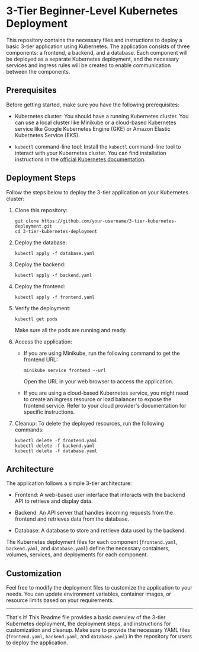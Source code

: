 # 3-Tier Beginner-Level Kubernetes Deployment

This repository contains the necessary files and instructions to deploy a basic 3-tier application using Kubernetes. The application consists of three components: a frontend, a backend, and a database. Each component will be deployed as a separate Kubernetes deployment, and the necessary services and ingress rules will be created to enable communication between the components.

## Prerequisites

Before getting started, make sure you have the following prerequisites:

- Kubernetes cluster: You should have a running Kubernetes cluster. You can use a local cluster like Minikube or a cloud-based Kubernetes service like Google Kubernetes Engine (GKE) or Amazon Elastic Kubernetes Service (EKS).

- `kubectl` command-line tool: Install the `kubectl` command-line tool to interact with your Kubernetes cluster. You can find installation instructions in the [official Kubernetes documentation](https://kubernetes.io/docs/tasks/tools/).

## Deployment Steps

Follow the steps below to deploy the 3-tier application on your Kubernetes cluster:

1. Clone this repository:
   ```
   git clone https://github.com/your-username/3-tier-kubernetes-deployment.git
   cd 3-tier-kubernetes-deployment
   ```

2. Deploy the database:
   ```
   kubectl apply -f database.yaml
   ```

3. Deploy the backend:
   ```
   kubectl apply -f backend.yaml
   ```

4. Deploy the frontend:
   ```
   kubectl apply -f frontend.yaml
   ```

5. Verify the deployment:
   ```
   kubectl get pods
   ```

   Make sure all the pods are running and ready.

6. Access the application:
   - If you are using Minikube, run the following command to get the frontend URL:
     ```
     minikube service frontend --url
     ```

     Open the URL in your web browser to access the application.

   - If you are using a cloud-based Kubernetes service, you might need to create an ingress resource or load balancer to expose the frontend service. Refer to your cloud provider's documentation for specific instructions.

7. Cleanup:
   To delete the deployed resources, run the following commands:
   ```
   kubectl delete -f frontend.yaml
   kubectl delete -f backend.yaml
   kubectl delete -f database.yaml
   ```

## Architecture

The application follows a simple 3-tier architecture:

- Frontend: A web-based user interface that interacts with the backend API to retrieve and display data.

- Backend: An API server that handles incoming requests from the frontend and retrieves data from the database.

- Database: A database to store and retrieve data used by the backend.

The Kubernetes deployment files for each component (`frontend.yaml`, `backend.yaml`, and `database.yaml`) define the necessary containers, volumes, services, and deployments for each component.

## Customization

Feel free to modify the deployment files to customize the application to your needs. You can update environment variables, container images, or resource limits based on your requirements.

---

That's it! This Readme file provides a basic overview of the 3-tier Kubernetes deployment, the deployment steps, and instructions for customization and cleanup. Make sure to provide the necessary YAML files (`frontend.yaml`, `backend.yaml`, and `database.yaml`) in the repository for users to deploy the application.
